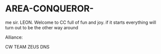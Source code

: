 # AREA-CONQUEROR-
me sir. LEON. Welcome to CC full of fun and joy. if it starts everything will turn out to be the other way around  

Alliance:

CW
TEAM
ZEUS
DNS
